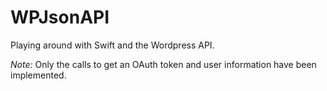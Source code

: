 # WPJsonAPI

Playing around with Swift and the Wordpress API.

*Note:* Only the calls to get an OAuth token and user information have been implemented.
